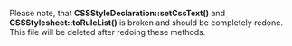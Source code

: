 Please note, that **CSSStyleDeclaration::setCssText()** and **CSSStylesheet::toRuleList()** is broken and should be completely redone.
This file will be deleted after redoing these methods.
